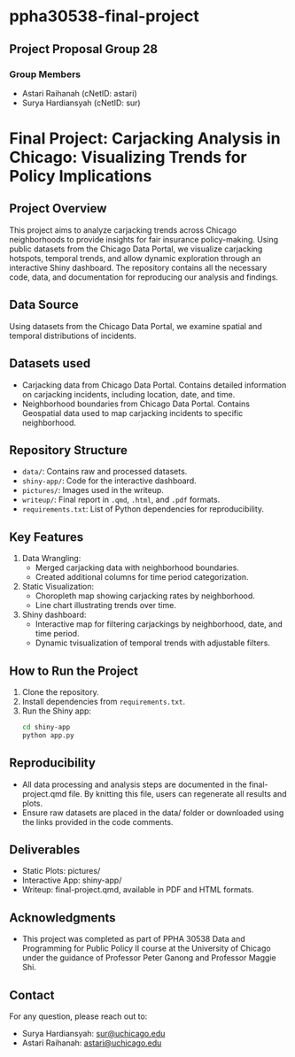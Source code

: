 # ppha30538-final-project

## Project Proposal Group 28
### Group Members
- Astari Raihanah (cNetID: astari)
- Surya Hardiansyah (cNetID: sur)

# Final Project: Carjacking Analysis in Chicago: Visualizing Trends for Policy Implications

## Project Overview
This project aims to analyze carjacking trends across Chicago neighborhoods to provide insights for fair insurance policy-making. 
Using public datasets from the Chicago Data Portal, we visualize carjacking hotspots, temporal trends, and allow dynamic exploration through an interactive Shiny dashboard.
The repository contains all the necessary code, data, and documentation for reproducing our analysis and findings.

## Data Source
Using datasets from the Chicago Data Portal, we examine spatial and temporal distributions of incidents.

## Datasets used
- Carjacking data from Chicago Data Portal. Contains detailed information on carjacking incidents, including location, date, and time.
- Neighborhood boundaries from Chicago Data Portal. Contains Geospatial data used to map carjacking incidents to specific neighborhood.

## Repository Structure
- `data/`: Contains raw and processed datasets.
- `shiny-app/`: Code for the interactive dashboard.
- `pictures/`: Images used in the writeup.
- `writeup/`: Final report in `.qmd`, `.html`, and `.pdf` formats.
- `requirements.txt`: List of Python dependencies for reproducibility.

## Key Features
1. Data Wrangling:
   - Merged carjacking data with neighborhood boundaries.
   - Created additional columns for time period categorization.
2. Static Visualization:
   - Choropleth map showing carjacking rates by neighborhood.
   - Line chart illustrating trends over time.
2. Shiny dashboard:
   - Interactive map for filtering carjackings by neighborhood, date, and time period.
   - Dynamic tvisualization of temporal trends with adjustable filters. 
   
## How to Run the Project
1. Clone the repository.
2. Install dependencies from `requirements.txt`.
3. Run the Shiny app:
   ```bash
   cd shiny-app
   python app.py

## Reproducibility
- All data processing and analysis steps are documented in the final-project.qmd file. By knitting this file, users can regenerate all results and plots.
- Ensure raw datasets are placed in the data/ folder or downloaded using the links provided in the code comments.

## Deliverables
- Static Plots: pictures/
- Interactive App: shiny-app/
- Writeup: final-project.qmd, available in PDF and HTML formats.

## Acknowledgments
- This project was completed as part of PPHA 30538 Data and Programming for Public Policy II course at the University of Chicago under the guidance of Professor Peter Ganong and Professor Maggie Shi.

## Contact
For any question, please reach out to:
- Surya Hardiansyah: sur@uchicago.edu
- Astari Raihanah: astari@uchicago.edu